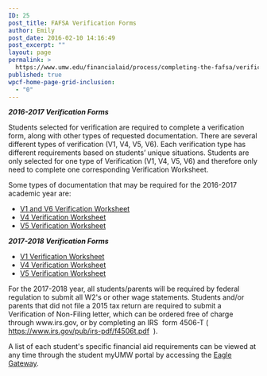 ```yaml
---
ID: 25
post_title: FAFSA Verification Forms
author: Emily
post_date: 2016-02-10 14:16:49
post_excerpt: ""
layout: page
permalink: >
  https://www.umw.edu/financialaid/process/completing-the-fafsa/verification/forms/
published: true
wpcf-home-page-grid-inclusion:
  - "0"
---
```

<em><strong>2016-2017 Verification Forms</strong></em>

Students selected for verification are required to complete a verification form, along with other types of requested documentation. There are several different types of verification (V1, V4, V5, V6). Each verification type has different requirements based on students’ unique situations. Students are only selected for one type of Verification (V1, V4, V5, V6) and therefore only need to complete one corresponding Verification Worksheet.

Some types of documentation that may be required for the 2016-2017 academic year are:
<ul>
 	<li><a href="http://www.umw.edu/financialaid/wp-content/uploads/sites/31/2016/02/V1V6VerificationWS1617.docx" rel="">V1 and V6 Verification Worksheet</a></li>
 	<li><a href="http://www.umw.edu/financialaid/wp-content/uploads/sites/31/2016/03/V4VerificationWS1617-1.docx" rel="">V4 Verification Worksheet</a></li>
 	<li><a href="http://www.umw.edu/financialaid/wp-content/uploads/sites/31/2016/03/V5VerificationWS1617.docx" rel="">V5 Verification Worksheet</a></li>
</ul>
<em><strong>2017-2018 Verification Forms
</strong></em>
<ul>
 	<li><a href="http://www.umw.edu/financialaid/wp-content/uploads/sites/31/2016/11/2017-2018Verification-Form-V1.docx">V1 Verification Worksheet</a></li>
 	<li><a href="http://www.umw.edu/financialaid/wp-content/uploads/sites/31/2016/11/2017-2018Verification-Form-V1.docx">V4 Verification Worksheet </a></li>
 	<li><a href="http://www.umw.edu/financialaid/wp-content/uploads/sites/31/2016/11/2017-2018Verification-Form-V1.docx">V5 Verification Worksheet</a></li>
</ul>
For the 2017-2018 year, all students/parents will be required by federal regulation to submit all W2's or other wage statements. Students and/or parents that did not file a 2015 tax return are required to submit a Verification of Non-Filing letter, which can be ordered free of charge through www.irs.gov, or by completing an IRS  form 4506-T ( <a href="https://www.irs.gov/pub/irs-pdf/f4506t.pdf">https://www.irs.gov/pub/irs-pdf/f4506t.pdf</a>  ).

A list of each student's specific financial aid requirements can be viewed at any time through the student myUMW portal by accessing the <a href="https://orgsync.com/82489/chapter">Eagle Gateway</a>.